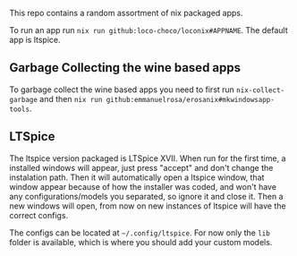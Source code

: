 This repo contains a random assortment of nix packaged apps.

To run an app run `nix run github:loco-choco/loconix#APPNAME`. The default app is ltspice.

## Garbage Collecting the wine based apps

To garbage collect the wine based apps you need to first run `nix-collect-garbage` and then `nix run github:emmanuelrosa/erosanix#mkwindowsapp-tools`.

## LTSpice

The ltspice version packaged is LTSpice XVII. When run for the first time, a installed windows will appear, 
just press "accept" and don't change the instalation path. Then it will automatically open a ltspice window,
that window appear because of how the installer was coded, and won't have any configurations/models you separated,
so ignore it and close it. Then a new windows will open, from now on new instances of ltspice will have the correct configs.

The configs can be located at `~/.config/ltspice`. For now only the `lib` folder is available, which is where you should add your custom models.
